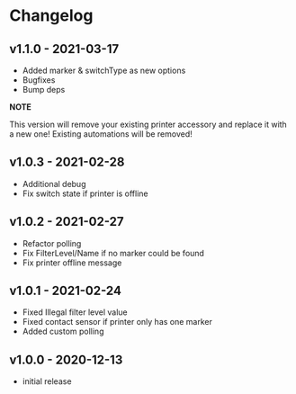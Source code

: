 # Changelog


## v1.1.0 - 2021-03-17
- Added marker & switchType as new options
- Bugfixes
- Bump deps

**NOTE**

This version will remove your existing printer accessory and replace it with a new one! Existing automations will be removed!

## v1.0.3 - 2021-02-28
- Additional debug
- Fix switch state if printer is offline

## v1.0.2 - 2021-02-27
- Refactor polling
- Fix FilterLevel/Name if no marker could be found
- Fix printer offline message

## v1.0.1 - 2021-02-24
- Fixed Illegal filter level value
- Fixed contact sensor if printer only has one marker
- Added custom polling

## v1.0.0 - 2020-12-13
- initial release
